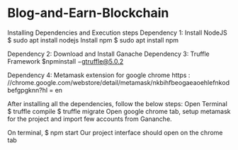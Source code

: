 # Blog-and-Earn-Blockchain

Installing Dependencies and Execution steps Dependency 1: Install NodeJS
$ sudo apt install nodejs Install npm
$ sudo apt install npm

Dependency 2: Download and Install Ganache Dependency 3: Truffle Framework
$npminstall −gtruffle@5.0.2

Dependency 4: Metamask extension for google chrome
https : //chrome.google.com/webstore/detail/metamask/nkbihfbeogaeaoehlefnkodbefgpgknn?hl = en

After installing all the dependencies, follow the below steps: Open Terminal
$ truffle compile $ truffle migrate
Open google chrome tab, setup metamask for the project and import few accounts from Gananche.

On terminal,
$ npm start
Our project interface should open on the chrome tab
